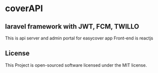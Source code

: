 # coverAPI

## laravel framework with JWT, FCM, TWILLO 

This is api server and admin portal for easycover app 
Front-end is reactjs 




## License

This Project is open-sourced software licensed under the MIT license.
